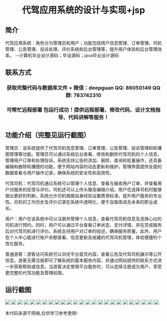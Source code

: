 <p><h1 align="center">代驾应用系统的设计与实现+jsp</h1></p>

## 简介
代驾应用系统：角色分为管理员和用户；功能包括用户信息管理、订单管理、司机管理、公告管理、投诉处理、评价系统和后台管理等，提升用户体验和后台管理效率。    --计算机毕业设计源码；毕设源码；java毕业设计源码


## 联系方式
<p><h3 align="center">获取完整代码与数据库文件 + 微信：deepguan QQ: 86050149 QQ群: 783742310</h3></p>
<p><h3 align="center">可帮忙远程部署 包运行成功！提供远程部署、修改代码、设计文档指导、代码讲解等服务！</h3></p>

## 功能介绍（完整见运行截图）
管理员：该系统提供了代驾司机信息管理、订单管理、公告管理、投诉管理和轮播图管理等功能。管理员可以通过系统后台查看、修改和删除代驾司机的个人信息，管理用户订单和处理投诉。系统支持公告的添加、删除、查询和批量操作，还具备编辑和删除轮播图的功能，便于网站内容的动态更新和维护。管理界面提供全面的数据查看与用户操作记录，确保系统的安全性和高效性。

代驾司机：代驾司机通过系统可以管理个人信息、查看与接收用户订单，并查看用户对服务的反馈与评价。司机还可以上传头像及编辑介绍，用户在选择司机时能够做出更好的判断。系统允许司机根据自身经验设置费用标准，提升用户服务的专业性。司机的工作历史及评价记录在系统中透明化，便于自我改进及未来的职业成长。

用户：用户在该系统中可以注册并管理个人信息，查看代驾司机信息及选择心仪的司机进行预约。同时，用户可以通过平台查看订单状态、支付详情，并在完成服务后对代驾司机进行评价。系统支持用户对订单的投述，确保服务质量。此外，用户在个人中心能进行账户余额查看、信息更新及收藏的代驾司机管理，体验便捷的个性化服务。

普通游客：游客访问系统可以浏览平台首页内容，查看公告及代驾司机展示等公开信息。游客无需注册即可了解系统的基本服务内容，并通过网站提供的联系方式进一步获取帮助或信息。当游客决定使用平台服务时，可以选择注册成为用户，享受更完整的代驾功能及管理权限。


## 运行截图
![](img/001.jpg)
![](img/002.jpg)
![](img/003.jpg)
![](img/004.jpg)
![](img/005.jpg)
![](img/006.jpg)
![](img/007.jpg)
![](img/008.jpg)
![](img/009.jpg)
![](img/010.jpg)
![](img/011.jpg)
![](img/012.jpg)
![](img/013.jpg)
![](img/014.jpg)
![](img/015.jpg)
![](img/016.jpg)
![](img/017.jpg)
![](img/018.jpg)
![](img/019.jpg)
![](img/020.jpg)
![](img/021.jpg)
![](img/022.jpg)
![](img/023.jpg)
![](img/024.jpg)
![](img/025.jpg)

<p>本代码来源于网络,仅供学习参考使用!</p>
